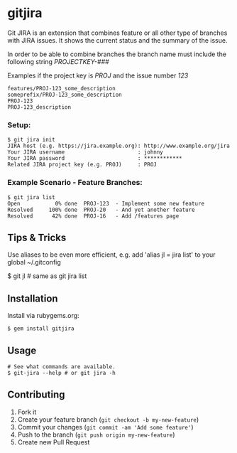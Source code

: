 # gitjira

Git JIRA is an extension that combines feature or all other type of branches
with JIRA issues. It shows the current status and the summary of the issue.

In order to be able to combine branches the branch name must include the following
string _PROJECTKEY-###_

Examples if the project key is _PROJ_ and the issue number _123_

    features/PROJ-123_some_description
    someprefix/PROJ-123_some_description
    PROJ-123
    PROJ-123_description

### Setup:

    $ git jira init
    JIRA host (e.g. https://jira.example.org): http://www.example.org/jira
    Your JIRA username                       : johnny
    Your JIRA password                       : ************
    Related JIRA project key (e.g. PROJ)     : PROJ


### Example Scenario - Feature Branches:

    $ git jira list
    Open           0% done  PROJ-123  - Implement some new feature
    Resolved     100% done  PROJ-20   - And yet another feature
    Resolved      42% done  PROJ-16   - Add /features page

## Tips & Tricks

Use aliases to be even more efficient, e.g. add 'alias jl = jira list' to your global ~/.gitconfig

   $ git jl # same as git jira list

## Installation

Install via rubygems.org:

    $ gem install gitjira

## Usage

    # See what commands are available.
    $ git-jira --help # or git jira -h

## Contributing

1. Fork it
2. Create your feature branch (`git checkout -b my-new-feature`)
3. Commit your changes (`git commit -am 'Add some feature'`)
4. Push to the branch (`git push origin my-new-feature`)
5. Create new Pull Request

